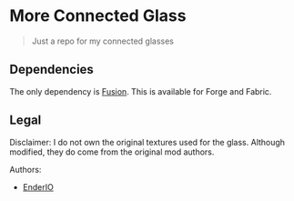 # More Connected Glass
> Just a repo for my connected glasses

## Dependencies
The only dependency is [Fusion](https://github.com/SuperMartijn642/Fusion). This is available for Forge and Fabric.

## Legal
Disclaimer: I do not own the original textures used for the glass. Although modified, they do come from the original mod authors.

Authors:
 - [EnderIO](https://github.com/Team-EnderIO/EnderIO)